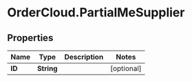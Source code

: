 # OrderCloud.PartialMeSupplier

## Properties
Name | Type | Description | Notes
------------ | ------------- | ------------- | -------------
**ID** | **String** |  | [optional] 


